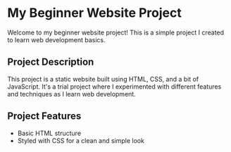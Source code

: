# My Beginner Website Project

Welcome to my beginner website project! This is a simple project I created to learn web development basics.

## Project Description

This project is a static website built using HTML, CSS, and a bit of JavaScript. It's a trial project where I experimented with different features and techniques as I learn web development.

## Project Features

- Basic HTML structure
- Styled with CSS for a clean and simple look
